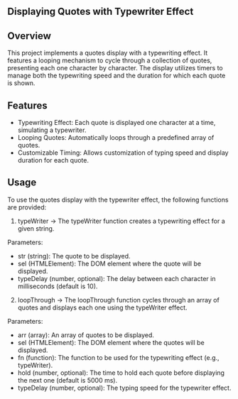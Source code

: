 ## Displaying Quotes with Typewriter Effect

## Overview

This project implements a quotes display with a typewriting effect. It features a looping mechanism to cycle through a collection of quotes, presenting each one character by character. The display utilizes timers to manage both the typewriting speed and the duration for which each quote is shown.

## Features

- Typewriting Effect: Each quote is displayed one character at a time, simulating a typewriter.
- Looping Quotes: Automatically loops through a predefined array of quotes.
- Customizable Timing: Allows customization of typing speed and display duration for each quote.

## Usage

To use the quotes display with the typewriter effect, the following functions are provided:

1. typeWriter -> The typeWriter function creates a typewriting effect for a given string.

Parameters:

- str (string): The quote to be displayed.
- sel (HTMLElement): The DOM element where the quote will be displayed.
- typeDelay (number, optional): The delay between each character in milliseconds (default is 10).

2. loopThrough -> The loopThrough function cycles through an array of quotes and displays each one using the typeWriter effect.

Parameters:

- arr (array): An array of quotes to be displayed.
- sel (HTMLElement): The DOM element where the quotes will be displayed.
- fn (function): The function to be used for the typewriting effect (e.g., typeWriter).
- hold (number, optional): The time to hold each quote before displaying the next one (default is 5000 ms).
- typeDelay (number, optional): The typing speed for the typewriter effect.
